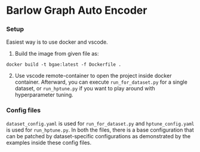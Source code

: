 # Barlow Graph Auto Encoder

### Setup

Easiest way is to use docker and vscode.

1. Build the image from given file as:

```
docker build -t bgae:latest -f Dockerfile .
```

2. Use vscode remote-container to open the project inside docker container.
Afterward, you can execute `run_for_dataset.py` for a single dataset, or `run_hptune.py` if you want to play around with hyperparameter tuning.

### Config files
`dataset_config.yaml` is used for `run_for_dataset.py` and `hptune_config.yaml` is used for `run_hptune.py`.
In both the files, there is a base configuration that can be patched by dataset-specific configurations as demonstrated by the examples inside these config files.
